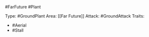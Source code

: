 #FarFuture #Plant

Type: #GroundPlant 
Area: [[Far Future]]
Attack: #GroundAttack 
Traits:
- #Aerial
- #Stall